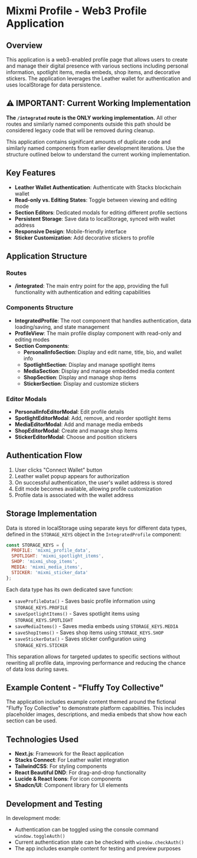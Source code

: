# Mixmi Profile - Web3 Profile Application

## Overview

This application is a web3-enabled profile page that allows users to create and manage their digital presence with various sections including personal information, spotlight items, media embeds, shop items, and decorative stickers. The application leverages the Leather wallet for authentication and uses localStorage for data persistence.

## ⚠️ IMPORTANT: Current Working Implementation

**The `/integrated` route is the ONLY working implementation.** All other routes and similarly named components outside this path should be considered legacy code that will be removed during cleanup.

This application contains significant amounts of duplicate code and similarly named components from earlier development iterations. Use the structure outlined below to understand the current working implementation.

## Key Features

- **Leather Wallet Authentication**: Authenticate with Stacks blockchain wallet
- **Read-only vs. Editing States**: Toggle between viewing and editing mode
- **Section Editors**: Dedicated modals for editing different profile sections
- **Persistent Storage**: Save data to localStorage, synced with wallet address
- **Responsive Design**: Mobile-friendly interface
- **Sticker Customization**: Add decorative stickers to profile

## Application Structure

### Routes

- **/integrated**: The main entry point for the app, providing the full functionality with authentication and editing capabilities

### Components Structure

- **IntegratedProfile**: The root component that handles authentication, data loading/saving, and state management
- **ProfileView**: The main profile display component with read-only and editing modes
- **Section Components**:
  - **PersonalInfoSection**: Display and edit name, title, bio, and wallet info
  - **SpotlightSection**: Display and manage spotlight items
  - **MediaSection**: Display and manage embedded media content
  - **ShopSection**: Display and manage shop items
  - **StickerSection**: Display and customize stickers

### Editor Modals

- **PersonalInfoEditorModal**: Edit profile details
- **SpotlightEditorModal**: Add, remove, and reorder spotlight items
- **MediaEditorModal**: Add and manage media embeds
- **ShopEditorModal**: Create and manage shop items
- **StickerEditorModal**: Choose and position stickers

## Authentication Flow

1. User clicks "Connect Wallet" button
2. Leather wallet popup appears for authorization
3. On successful authentication, the user's wallet address is stored
4. Edit mode becomes available, allowing profile customization
5. Profile data is associated with the wallet address

## Storage Implementation

Data is stored in localStorage using separate keys for different data types, defined in the `STORAGE_KEYS` object in the `IntegratedProfile` component:

```javascript
const STORAGE_KEYS = {
  PROFILE: 'mixmi_profile_data',
  SPOTLIGHT: 'mixmi_spotlight_items',
  SHOP: 'mixmi_shop_items',
  MEDIA: 'mixmi_media_items',
  STICKER: 'mixmi_sticker_data'
};
```

Each data type has its own dedicated save function:
- `saveProfileData()` - Saves basic profile information using `STORAGE_KEYS.PROFILE`
- `saveSpotlightItems()` - Saves spotlight items using `STORAGE_KEYS.SPOTLIGHT`
- `saveMediaItems()` - Saves media embeds using `STORAGE_KEYS.MEDIA`
- `saveShopItems()` - Saves shop items using `STORAGE_KEYS.SHOP`
- `saveStickerData()` - Saves sticker configuration using `STORAGE_KEYS.STICKER`

This separation allows for targeted updates to specific sections without rewriting all profile data, improving performance and reducing the chance of data loss during saves.

## Example Content - "Fluffy Toy Collective"

The application includes example content themed around the fictional "Fluffy Toy Collective" to demonstrate platform capabilities. This includes placeholder images, descriptions, and media embeds that show how each section can be used.

## Technologies Used

- **Next.js**: Framework for the React application
- **Stacks Connect**: For Leather wallet integration
- **TailwindCSS**: For styling components
- **React Beautiful DND**: For drag-and-drop functionality
- **Lucide & React Icons**: For icon components
- **Shadcn/UI**: Component library for UI elements

## Development and Testing

In development mode:
- Authentication can be toggled using the console command `window.toggleAuth()`
- Current authentication state can be checked with `window.checkAuth()`
- The app includes example content for testing and preview purposes 